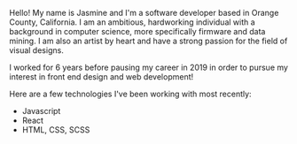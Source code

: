 Hello! My name is Jasmine and I'm a software developer based in Orange County, California.
I am an ambitious, hardworking individual with a background in computer science, more specifically firmware and data mining. I am also an artist by heart and have a strong passion for the field of visual designs. 

I worked for 6 years before pausing my career in 2019 in order to pursue my interest in front end design and web development!

Here are a few technologies I've been working with most recently:
- Javascript
- React
- HTML, CSS, SCSS